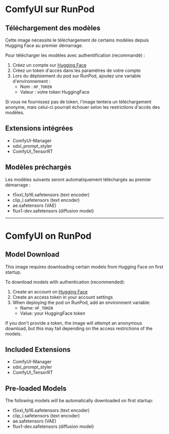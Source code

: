 # ComfyUI sur RunPod

## Téléchargement des modèles

Cette image nécessite le téléchargement de certains modèles depuis Hugging Face au premier démarrage.

Pour télécharger les modèles avec authentification (recommandé) :
1. Créez un compte sur [Hugging Face](https://huggingface.co/)
2. Créez un token d'accès dans les paramètres de votre compte
3. Lors du déploiement du pod sur RunPod, ajoutez une variable d'environnement :
   - Nom : `HF_TOKEN`
   - Valeur : votre token HuggingFace

Si vous ne fournissez pas de token, l'image tentera un téléchargement anonyme, mais celui-ci pourrait échouer selon les restrictions d'accès des modèles.

## Extensions intégrées

- ComfyUI-Manager
- sdxl_prompt_styler
- ComfyUI_TensorRT

## Modèles préchargés
Les modèles suivants seront automatiquement téléchargés au premier démarrage :

- t5xxl_fp16.safetensors (text encoder)
- clip_l.safetensors (text encoder)
- ae.safetensors (VAE)
- flux1-dev.safetensors (diffusion model)

---

# ComfyUI on RunPod

## Model Download

This image requires downloading certain models from Hugging Face on first startup.

To download models with authentication (recommended):
1. Create an account on [Hugging Face](https://huggingface.co/)
2. Create an access token in your account settings
3. When deploying the pod on RunPod, add an environment variable:
   - Name: `HF_TOKEN`
   - Value: your HuggingFace token

If you don't provide a token, the image will attempt an anonymous download, but this may fail depending on the access restrictions of the models.

## Included Extensions

- ComfyUI-Manager
- sdxl_prompt_styler
- ComfyUI_TensorRT

## Pre-loaded Models
The following models will be automatically downloaded on first startup:

- t5xxl_fp16.safetensors (text encoder)
- clip_l.safetensors (text encoder)
- ae.safetensors (VAE)
- flux1-dev.safetensors (diffusion model)